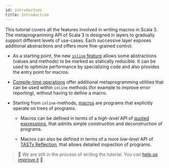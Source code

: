 ```yaml
---
id: introduction
title: Introduction
---
```


This tutorial covers all the features involved in writing macros in Scala 3.
The metaprogramming API of Scala 3 is designed in layers to gradually
support different levels of use-cases. Each successive layer exposes additional
abstractions and offers more fine-grained control.

- As a starting point, the new [`inline` feature](inline) allows some abstractions
  (values and methods) to be marked as statically reducible. It can be used to
  optimize performance by specializing code and also provides the entry point
  for macros.

- [Compile-time operations](compile-time-operations) offer additional metaprogramming
  utilities that can be used within `inline` methods (for example to improve error reporting),
  without having to define a macro.

- Starting from `inline`-methods, [macros](scala-3-macros) are programs that
  explicitly operate on trees of programs.

  - Macros can be defined in terms of a _high-level_ API of [quoted expressions](quoted-code),
    that admits simple construction and deconstruction of programs.

  - Macros can also be defined in terms of a more _low-level_ API of [TASTy Reflection](tasty-reflection),
    that allows detailed inspection of programs.


> 🚧 We are still in the process of writing the tutorial. You can [help us improve it][contributing] 🚧

[inline]: tutorial/inline.md
[contributing]: contributing.md
